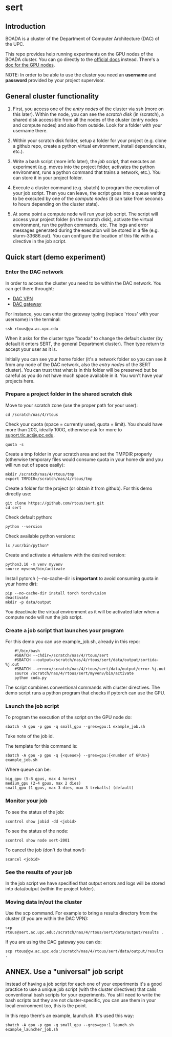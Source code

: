 # sert

## Introduction 

BOADA is a cluster of the Department of Computer Architecture (DAC) of the UPC. 

This repo provides help running experiments on the GPU nodes of the BOADA cluster. You can go directly to the [official docs](https://www.ac.upc.edu/app/wiki/serveis-tic/Clusters/Users) instead. There's a [doc for the GPU nodes](https://www.ac.upc.edu/app/wiki/serveis-tic/Clusters/Users/UsGPUs).

NOTE: In order to be able to use the cluster you need an **username** and **password** provided by your project supervisor. 

## General cluster functionality

1) First, you access one of the *entry nodes* of the cluster via ssh (more on this later). Within the node, you can see the *scratch disk* (in /scratch), a shared disk accessible from all the nodes of the cluster (entry nodes and compute nodes) and also from outside. Look for a folder with your username there.

2) Within your scratch disk folder, setup a folder for your project (e.g. clone a github repo, create a python virtual environment, install dependencies, etc.).

3) Write a bash script (more info later), the *job script*, that executes an experiment (e.g. moves into the project folder, activates the python environment, runs a python command that trains a network, etc.). You can store it in your project folder. 

4) Execute a cluster command (e.g. sbatch) to program the execution of your job script. Then you can leave, the script goes into a queue waiting to be executed by one of the *compute nodes* (it can take from seconds to hours depending on the cluster state). 

5) At some point a compute node will run your job script. The script will access your project folder (in the scratch disk), activate the virtual environment, run the python commands, etc. The logs and error messages generated during the execution will be stored in a file (e.g. slurm-33686.out). You can configure the location of this file with a directive in the job script.

## Quick start (demo experiment)

### Enter the DAC network 

In order to access the cluster you need to be within the DAC network. You can get there throught:

- [DAC VPN](https://www.ac.upc.edu/app/wiki/serveis-tic/Gateway/VPN)
- [DAC gateway](https://www.ac.upc.edu/app/wiki/serveis-tic/Gateway/SSH)

For instance, you can enter the gateway typing (replace 'rtous' with your username) in the terminal:

	ssh rtous@gw.ac.upc.edu 

When it asks for the cluster type "boada" to change the default cluster (by default it enters SERT, the general Department cluster). Then type return to accept your user as it is.

Initially you can see your home folder (it's a network folder so you can see it from any node of the DAC network, also the *entry nodes* of the SERT cluster). You can trust that what is in this folder will be preserved but be careful as you do not have much space available in it. You won't have your projects here.

<!-- ### Enter the cluster

From within the DAC network you access the cluster with:

	ssh sert 

You will enter one of the *entry nodes* of the cluster. From there you can also see the scratch disk and your project folder.-->


### Prepare a project folder in the shared scratch disk

Move to your scratch zone (use the proper path for your user):

	cd /scratch/nas/4/rtous

Check your quota (space = currently used, quota = limit). You should have more than 20G, ideally 100G, otherwise ask for more to suport.tic.ac@upc.edu.

	quota -s

Create a tmp folder in your scratch area and set the TMPDIR properly (otherwise temporary files would consume quota in your home dir and you will run out of space easily):

	mkdir /scratch/nas/4/rtous/tmp
	export TMPDIR=/scratch/nas/4/rtous/tmp

Create a folder for the project (or obtain it from github). For this demo directly use:

	git clone https://github.com/rtous/sert.git
	cd sert

Check default python:

	python --version

Check available python versions:

	ls /usr/bin/python*

Create and activate a virtualenv with the desired version:

	python3.10 -m venv myvenv
	source myvenv/bin/activate

Install pytorch (--no-cache-dir is **important** to avoid consuming quota in your home dir):

	pip --no-cache-dir install torch torchvision
	deactivate
	mkdir -p data/output

You deactivate the virtual environment as it will be activated later when a compute node will run the job script.

### Create a job script that launches your program

For this demo you can use example_job.sh, already in this repo:
```
	#!/bin/bash
	#SBATCH --chdir=/scratch/nas/4/rtous/sert
	#SBATCH --output=/scratch/nas/4/rtous/sert/data/output/sortida-%j.out
	#SBATCH --error=/scratch/nas/4/rtous/sert/data/output/error-%j.out
	source /scratch/nas/4/rtous/sert/myvenv/bin/activate	
	python cuda.py
```

The script combines conventional commands with cluster directives. The demo script runs a python program that checks if pytorch can use the GPU.

### Launch the job script

To program the execution of the script on the GPU node do:

	sbatch -A gpu -p gpu -q small_gpu --gres=gpu:1 example_job.sh

Take note of the job id.

The template for this command is:

	sbatch -A gpu -p gpu -q {<queue>} --gres=gpu:{<number of GPUs>} example_job.sh

Where queue can be:

	big_gpu (5-8 gpus, max 4 hores)
	medium_gpu (2-4 gpus, max 2 dies)
	small_gpu (1 gpus, max 3 dies, max 3 treballs) (default)

### Monitor your job

To see the status of the job:

	scontrol show jobid -dd <jobid>

To see the status of the node:

	scontrol show node sert-2001

To cancel the job (don't do that now!):

	scancel <jobid>

### See the results of your job

In the job script we have specified that output errors and logs will be stored into data/output (within the project folder).

### Moving data in/out the cluster

Use the scp command. For example to bring a results directory from the cluster (if you are within the DAC VPN):

	scp rtous@sert.ac.upc.edu:/scratch/nas/4/rtous/sert/data/output/results .

If you are using the DAC gateway you can do:

	scp rtous@gw.ac.upc.edu:/scratch/nas/4/rtous/sert/data/output/results .

## ANNEX. Use a "universal" job script 

Instead of having a job script for each one of your experiments it's a good practice to use a unique job script (with the cluster directives) that calls conventional bash scripts for your experiments. You still need to write the bash scripts but they are not cluster-specific, you can use them in your local environment too, this is the point. 

In this repo there's an example, launch.sh. It's used this way:

	sbatch -A gpu -p gpu -q small_gpu --gres=gpu:1 launch.sh example_launcher_job.sh

